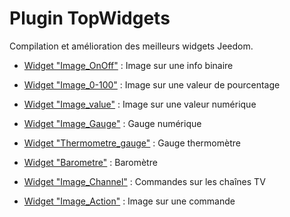 # Plugin TopWidgets

Compilation et amélioration des meilleurs widgets Jeedom.


- [Widget "Image_OnOff"](widget-image-onoff.md) : Image sur une info binaire

- [Widget "Image_0-100"](widget-image-0-100.md) : Image sur une valeur de pourcentage

- [Widget "Image_value"](widget-image-value.md) : Image sur une valeur numérique

- [Widget "Image_Gauge"](widget-image-gauge.md) : Gauge numérique

- [Widget "Thermometre_gauge"](widget-thermometre-gauge.md) : Gauge thermomètre

- [Widget "Barometre"](widget-barometre.md) : Baromètre

- [Widget "Image_Channel"](widget-image-channel.md) : Commandes sur les chaînes TV

- [Widget "Image_Action"](widget-image-action.md) : Image sur une commande
